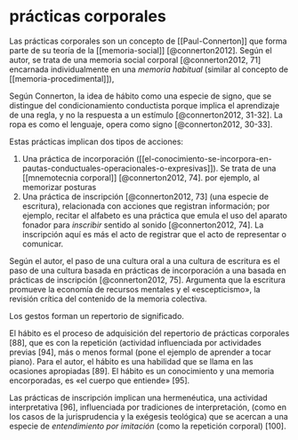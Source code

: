 # prácticas corporales
Las prácticas corporales son un concepto de [[Paul-Connerton]] que forma parte de su teoría de la [[memoria-social]] [@connerton2012]. Según el autor, se trata de una memoria social corporal [@connerton2012, 71] encarnada individualmente en una *memoria habitual* (similar al concepto de [[memoria-procedimental]]), 

Según Connerton, la idea de hábito como una especie de signo, que se distingue del condicionamiento conductista porque implica el aprendizaje de una regla, y no la respuesta a un estímulo [@connerton2012, 31-32]. La ropa es como el lenguaje, opera como signo [@connerton2012, 30-33].

Estas prácticas implican dos tipos de acciones:

1. Una práctica de incorporación ([[el-conocimiento-se-incorpora-en-pautas-conductuales-operacionales-o-expresivas]]). Se trata de una [[mnemotecnia corporal]] [@connerton2012, 74]. por ejemplo, al memorizar posturas
2. Una práctica de inscripción [@connerton2012, 73] (una especie de escritura), relacionada con acciones que registran información; por ejemplo, recitar el alfabeto es una práctica que emula el uso del aparato fonador para *inscribir* sentido al sonido [@connerton2012, 74]. La inscripción aquí es más el acto de registrar que el acto de representar o comunicar.

Según el autor, el paso de una cultura oral a una cultura de escritura es el paso de una cultura basada en prácticas de incorporación a una basada en prácticas de inscripción [@connerton2012, 75]. Argumenta que la escritura promueve la economía de recursos mentales y el «escepticismo», la revisión crítica del contenido de la memoria colectiva.

Los gestos forman un repertorio de significado.

El hábito es el proceso de adquisición del repertorio de prácticas corporales [88], que es con la repetición (actividad influenciada por actividades previas [94], más o menos formal (pone el ejemplo de aprender a tocar piano). Para el autor, el hábito es una habilidad que se llama en las ocasiones apropiadas [89]. El hábito es un conocimiento y una memoria encorporadas, es «el cuerpo que entiende» [95].

Las prácticas de inscripción implican una hermenéutica, una actividad interpretativa [96], influenciada por tradiciones de interpretación, (como en los casos de la jurisprudencia y la exégesis teológica) que se acercan a una especie de *entendimiento por imitación* (como la repetición corporal) [100].

